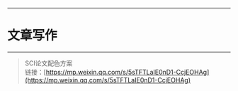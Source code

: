 
---
# **文章写作**
---


> SCI论文配色方案 \
> 链接：[https://mp.weixin.qq.com/s/5sTFTLaIE0nD1-CcjEOHAg](https://mp.weixin.qq.com/s/5sTFTLaIE0nD1-CcjEOHAg)
